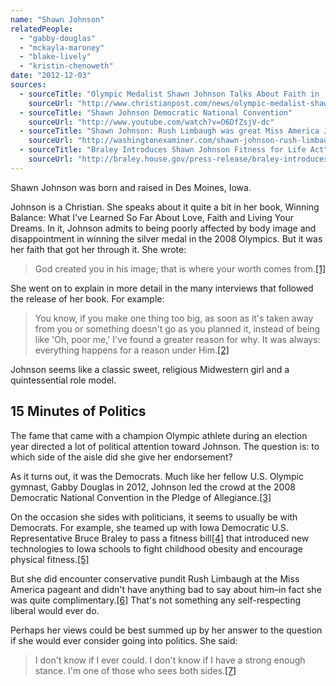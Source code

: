 ```yaml
---
name: "Shawn Johnson"
relatedPeople:
  - "gabby-douglas"
  - "mckayla-maroney"
  - "blake-lively"
  - "kristin-chenoweth"
date: "2012-12-03"
sources:
  - sourceTitle: "Olympic Medalist Shawn Johnson Talks About Faith in 'Winning Balance' Memoir"
    sourceUrl: "http://www.christianpost.com/news/olympic-medalist-shawn-johnson-christian-faith-winning-balance-book-78206/"
  - sourceTitle: "Shawn Johnson Democratic National Convention"
    sourceUrl: "http://www.youtube.com/watch?v=O6DfZsjV-dc"
  - sourceTitle: "Shawn Johnson: Rush Limbaugh was great Miss America Judge"
    sourceUrl: "http://washingtonexaminer.com/shawn-johnson-rush-limbaugh-was-great-miss-america-judge/article/702651#.UKx0jIXJCBg"
  - sourceTitle: "Braley Introduces Shawn Johnson Fitness for Life Act"
    sourceUrl: "http://braley.house.gov/press-release/braley-introduces-shawn-johnson-fitness-life-act"
---
```


Shawn Johnson was born and raised in Des Moines, Iowa.

Johnson is a Christian. She speaks about it quite a bit in her book, Winning Balance: What I've Learned So Far About Love, Faith and Living Your Dreams. In it, Johnson admits to being poorly affected by body image and disappointment in winning the silver medal in the 2008 Olympics. But it was her faith that got her through it. She wrote:

>God created you in his image; that is where your worth comes from.<a class="source-citation" href="#http://www.christianpost.com/news/olympic-medalist-shawn-johnson-christian-faith-winning-balance-book-78206/" title="Olympic Medalist Shawn Johnson Talks About Faith in &apos;Winning Balance&apos; Memoir">[1]</a>

She went on to explain in more detail in the many interviews that followed the release of her book. For example:

>You know, if you make one thing too big, as soon as it's taken away from you or something doesn't go as you planned it, instead of being like 'Oh, poor me,' I've found a greater reason for why. It was always: everything happens for a reason under Him.<a class="source-citation" href="#http://www.christianpost.com/news/olympic-medalist-shawn-johnson-christian-faith-winning-balance-book-78206/" title="Olympic Medalist Shawn Johnson Talks About Faith in &apos;Winning Balance&apos; Memoir">[2]</a>

Johnson seems like a classic sweet, religious Midwestern girl and a quintessential role model.


## 15 Minutes of Politics

The fame that came with a champion Olympic athlete during an election year directed a lot of political attention toward Johnson. The question is: to which side of the aisle did she give her endorsement?

As it turns out, it was the Democrats. Much like her fellow U.S. Olympic gymnast, Gabby Douglas in 2012, Johnson led the crowd at the 2008 Democratic National Convention in the Pledge of Allegiance.<a class="source-citation" href="#http://www.youtube.com/watch?v=O6DfZsjV-dc" title="Shawn Johnson Democratic National Convention">[3]</a>

On the occasion she sides with politicians, it seems to usually be with Democrats. For example, she teamed up with Iowa Democratic U.S. Representative Bruce Braley to pass a fitness bill<a class="source-citation" href="#http://washingtonexaminer.com/shawn-johnson-rush-limbaugh-was-great-miss-america-judge/article/702651#.UKx0jIXJCBg" title="Shawn Johnson: Rush Limbaugh was great Miss America Judge">[4]</a> that introduced new technologies to Iowa schools to fight childhood obesity and encourage physical fitness.<a class="source-citation" href="#http://braley.house.gov/press-release/braley-introduces-shawn-johnson-fitness-life-act" title="Braley Introduces Shawn Johnson Fitness for Life Act">[5]</a>

But she did encounter conservative pundit Rush Limbaugh at the Miss America pageant and didn't have anything bad to say about him–in fact she was quite complimentary.<a class="source-citation" href="#http://washingtonexaminer.com/shawn-johnson-rush-limbaugh-was-great-miss-america-judge/article/702651#.UKx0jIXJCBg" title="Shawn Johnson: Rush Limbaugh was great Miss America Judge">[6]</a> That's not something any self-respecting liberal would ever do.

Perhaps her views could be best summed up by her answer to the question if she would ever consider going into politics. She said:

>I don't know if I ever could. I don't know if I have a strong enough stance. I'm one of those who sees both sides.<a class="source-citation" href="#http://washingtonexaminer.com/shawn-johnson-rush-limbaugh-was-great-miss-america-judge/article/702651#.UKx0jIXJCBg" title="Shawn Johnson: Rush Limbaugh was great Miss America Judge">[7]</a>